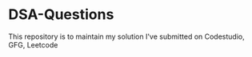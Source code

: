 # DSA-Questions
This repository is to maintain my solution I've submitted on Codestudio, GFG, Leetcode
